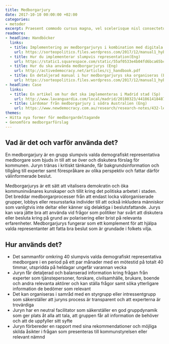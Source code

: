 ```yaml
---
title: Medborgarjury
date: 2017-10-10 00:00:00 +02:00
categories:
- metoder
excerpt: Praesent commodo cursus magna, vel scelerisque nisl consectetur et.
readmore:
- headline: Handböcker
  links:
  - title: Implementering av medborgarjurys i kombination med digitala plattformar(Eng)
    url: https://sorteopolitico.files.wordpress.com/2017/12/manual1_hybriddemocracy.pdf
  - title: Hur du implementerar slumpvis representation(Eng)
    url: https://static1.squarespace.com/static/55af0533e4b04fd6bca65bc8/t/5aafb4b66d2a7312c182b69d/1521464506233/Lotto_Paper_v1.1.2.pdf
  - title: Hur du ska använda medborgarjurys (Eng)
    url: http://activedemocracy.net/articles/cj_handbook.pdf
  - title: En detaljerad manual i hur medborgarjurys ska organiseras (Eng)
    url: https://sorteopolitico.files.wordpress.com/2017/12/manual1_hybriddemocracy.pdf
- headline: Case
  links:
  - title: En artikel om hur det ska implementeras i Madrid stad (Sp)
    url: http://www.lavanguardia.com/local/madrid/20180323/441861418487/el-observatorio-de-la-ciudad-estara-formado-por-vecinos-elegidos-por-sorteo-que-asesoraran-al-ayuntamiento.html
  - title: Lärdomar från medborgarjury i södra Australien (Eng)
    url: https://www.newdemocracy.com.au/research/research-notes/432-learnings-nuclear-jury
themes:
- Hitta nya former för medborgardeltagande
- Genomföra medborgarförslag
---
```


## Vad är det och varför använda det?

En medborgarjury är en grupp slumpvis valda demografiskt representativa medborgare som bjuds in till att se över och diskutera förslag för kommunen. Juryn tränas i kritiskt tänkande, får bakgrundsinformation och tillgång till experter samt förespråkare av olika perspektiv och fattar därför välinformerade beslut.  

Medborgarjurys är ett sätt att vitalisera demokratin och öka kommuninvånares kunskaper och tillit kring det politiska arbetet i staden. Det breddar medborgarprocesser från att endast locka välorganiserade grupper, lobbys eller resursstarka individer till att också inkludera människor som vanligtvis inte deltar eller känner sig delaktiga i beslutsfattande. Jurys kan vara jätte bra att använda vid frågor som politiker har svårt att diskutera eller besluta kring på grund av polarisering eller brist på relevanta erfarenheter. Medborgarjurys fungerar som ett komplement för att hjälpa valda representanter att fatta bra beslut som är grundade i folkets vilja. 

## Hur används det?
* Det sammanför omkring 40 slumpvis valda demografiskt representativa medborgare i en period på ett par månader med en mötestid på totalt 40 timmar, utspridda på heldagar ungefär varannan vecka 
* Juryn får detaljerad och balanserad information kring frågan från experter som tjänstepersoner, forskare, civilsamhälle, brukare, boende och andra relevanta aktörer och kan ställa frågor samt söka ytterligare information de bedömer som relevant
* Det kan organiseras i samråd med en styrgrupp eller intressentgrupp som säkerställer att juryns process är transparent och att experterna är trovärdiga 
* Juryn har en neutral facilitator som säkerställer en god gruppdynamik som ger plats åt alla att tala, att gruppen får all information de behöver och att de uppfyller sitt syfte 
* Juryn förbereder en rapport med sina rekommendationer och möjliga skilda åsikter i frågan som presenteras till kommunstyrelsen eller relevant nämnd
